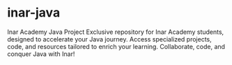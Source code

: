 # inar-java
 Inar Academy Java Project  Exclusive repository for Inar Academy students, designed to accelerate your Java journey. Access specialized projects, code, and resources tailored to enrich your learning. Collaborate, code, and conquer Java with Inar! 
